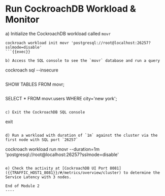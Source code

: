 # Run CockroachDB Workload & Monitor

a) Initialize the CockroachDB workload called `movr`

```
cockroach workload init movr 'postgresql://root@localhost:26257?sslmode=disable'
```{{exec}}

b) Access the SQL console to see the `movr` database and run a query

```
cockroach sql --insecure
```{{exec}}

```
SHOW TABLES FROM movr;
```{{exec}}

```
SELECT * FROM movr.users WHERE city='new york';
```{{exec}}

c) Exit the CockroachDB SQL console

```
exit
```{{exec}}

d) Run a workload with duration of `1m` against the cluster via the first node with SQL port `26257`

```
cockroach workload run movr --duration=1m 'postgresql://root@localhost:26257?sslmode=disable'
```{{exec}}

e) Check the activity at [CockroachDB UI Port 8081]({{TRAFFIC_HOST1_8081}}/#/metrics/overview/cluster) to determine the Service Latency with 3 nodes.

End of Module 2
----
